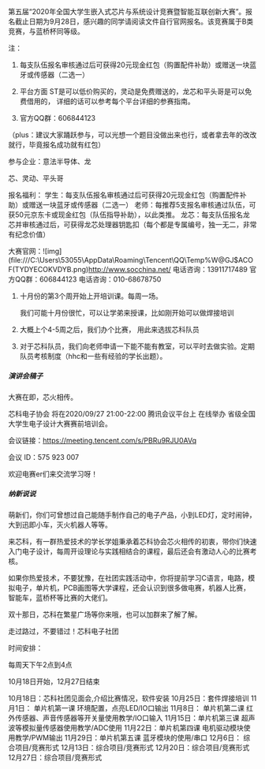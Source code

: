 第五届“2020年全国大学生嵌入式芯片与系统设计竞赛暨智能互联创新大赛”。报名截止日期为9月28日，感兴趣的同学请阅读文件自行官网报名。该竞赛属于B类竞赛，与蓝桥杯同等级。


注：

1. 每支队伍报名审核通过后可获得20元现金红包（购置配件补助）或赠送一块蓝牙或传感器（二选一）

2. 平台方面 ST是可以低价购买的，灵动是免费赠送的，龙芯和平头哥是可以免费借用的，
   详细的话可以参考每个平台详细的参赛指南。
3. 官方QQ群：606844123

（plus：建议大家踊跃参与，可以光想一个题目没做出来也行，或者拿去年的改改就行，毕竟报名成功就有红包）




参与企业：意法半导体、龙



芯、灵动、平头哥

报名福利：
学生：每支队伍报名审核通过后可获得20元现金红包（购置配件补助）或赠送一块蓝牙或传感器（二选一）
老师：每推荐5支报名审核通过队伍，可获50元京东卡或现金红包（队伍指导补助），以此类推。
龙芯：每支队伍报名龙芯并审核通过后，可获得龙芯处理器钥匙扣（每个都是专属编号，独一无二，非常有纪念价值）

大赛官网：![img](file:///C:\Users\53055\AppData\Roaming\Tencent\QQ\Temp\%W@GJ$ACOF(TYDYECOKVDYB.png)http://www.socchina.net/
电话咨询：13911717489
官方QQ群：606844123
电话咨询：010-68678750





1. 十月份的第3个周开始上开培训课。每周一场。

   我们可能十月份很忙，可以让学弟来授课，比如刚开始可以做焊接培训

2. 大概上个4-5周之后，我们办个比赛， 用此来选拔芯科队员

3. 对于芯科队员，我们向老师申请一下能不能有教室，可以平时去做实验。定期队员考核制度（hhc和一些有经验的学长出题）。



##### 演讲会稿子

大赛在即，芯火相传。

芯科电子协会 将在2020/09/27 21:00-22:00  腾讯会议平台上 在线举办 省级全国大学生电子设计大赛赛前培训会。

会议链接：https://meeting.tencent.com/s/PBRu9RJU0AVq

会议 ID：575 923 007

欢迎电赛er们来交流学习呀！



##### 纳新说说

萌新们，你们可曾想过自己能随手制作自己的电子产品，小到LED灯，定时闹钟，大到迅即小车，灭火机器人等等。

来芯科，有一群热爱技术的学长学姐秉承着芯科协会芯火相传的初衷，带你们快速入门电子设计，每周开设理论与实践相结合的课程，最后还会有激动人心的比赛考核。

如果你热爱技术，不要犹豫，在社团实践活动中，你将提前学习C语言，电路，模拟电子，单片机，PCB画图等大学课程，还会认识到很多做电赛，机器人比赛，智能车，蓝桥杯等比赛的大佬们。

双十那日，芯科在繁星广场等你来哦，也可以加群来了解了解。



走过路过，不要错过！芯科电子社团

时间安排：

每周天下午2点到4点

10月18日开始，12月27日结束

10月18日：芯科社团见面会,介绍比赛情况，软件安装
10月25日：套件焊接培训
11月1日： 单片机第一课 环境配置，点亮LED/IO口输出
11月8日： 单片机第二课 红外传感器、声音传感器等开关量使用教学/IO口输入
11月15日：单片机第三课 超声波等模拟量传感器使用教学/ADC使用
11月22日：单片机第四课 电机驱动模块使用教学/PWM输出
11月29日：单片机第五课 蓝牙模块的使用/串口
12月6日： 综合项目/竞赛形式
12月13日：综合项目/竞赛形式
12月20日：综合项目/竞赛形式
12月27日：综合项目/竞赛形式







